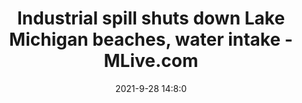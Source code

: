 ---
"title": "Industrial spill shuts down Lake Michigan beaches, water intake - MLive.com"
"date": "2021-9-28 14:8:0"
"feed_name": "GOOGLENEWSINDUSTRIAL"
"feed_website": "https://news.google.com/search?q=industrial%2Bincident&hl=en-US&gl=US&ceid=US:en"
"feed_rss": "https://news.google.com/rss/search?q=industrial%2Bincident&hl=en-US&gl=US&ceid=US:en"
"link": "https://www.mlive.com/public-interest/2021/09/industrial-spill-shuts-down-lake-michigan-beaches-water-intake.html"
"source": "{'href': 'https://www.mlive.com', 'title': 'MLive.com'}"
"file": "_posts/2021-1-1-50a86580bf7b7f62af479828e97816d076067002.md"
"accident": "1"
"drilling": "0"
"dead": "0"
"injured": "0"
"arrested": "0"
"where": "unknown site"
"place": "unknown place"
---